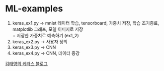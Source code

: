 # ML-examples

1. keras_ex1.py
-> mnist 데이터 학습, tensorboard, 가중치 저장, 학습 조기종료, matplotlib 그래프, 모델 이미지로 저장  
&#43; 저장한 가중치로 예측하기 (ex1_2)
2. keras_ex2.py
-> 사용자 정의
3. keras_ex3.py
-> CNN
4. keras_ex4.py
-> CNN, 데이터 증강

[김태영의 케라스 블로그](https://tykimos.github.io/index.html)
